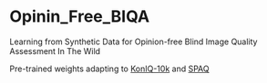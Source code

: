 # Opinin_Free_BIQA
Learning from Synthetic Data for Opinion-free Blind Image Quality Assessment In The Wild 

Pre-trained weights adapting to [KonIQ-10k](https://mega.nz/folder/igAEnRDa#XScwb0Y6eBel5G43t6YdvQ) and [SPAQ](https://mega.nz/folder/igAEnRDa#XScwb0Y6eBel5G43t6YdvQ)
